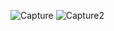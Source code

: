 ![Capture](https://user-images.githubusercontent.com/54506540/113576778-29bded00-95ee-11eb-9e76-ea35086630d2.PNG)
![Capture2](https://user-images.githubusercontent.com/54506540/113576783-2aef1a00-95ee-11eb-8fad-35150e59a316.PNG)
